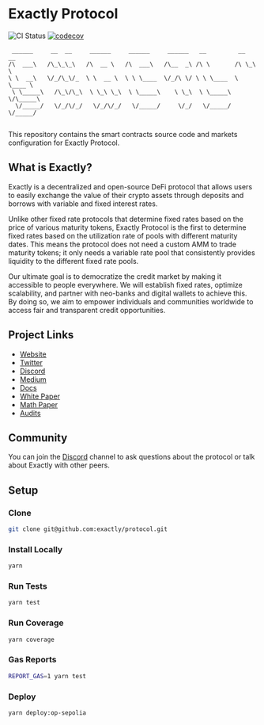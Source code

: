 # Exactly Protocol

![CI Status](https://github.com/exactly/protocol/actions/workflows/test.yml/badge.svg)
[![codecov](https://codecov.io/gh/exactly/protocol/branch/main/graph/badge.svg)](https://codecov.io/gh/exactly/protocol)

```text
 ______     __  __     ______     ______     ______   __         __  __    
/\  ___\   /\_\_\_\   /\  __ \   /\  ___\   /\__  _\ /\ \       /\ \_\ \   
\ \  __\   \/_/\_\/_  \ \  __ \  \ \ \____  \/_/\ \/ \ \ \____  \ \____ \  
 \ \_____\   /\_\/\_\  \ \_\ \_\  \ \_____\    \ \_\  \ \_____\  \/\_____\ 
  \/_____/   \/_/\/_/   \/_/\/_/   \/_____/     \/_/   \/_____/   \/_____/ 
                                                                           
```

This repository contains the smart contracts source code and markets configuration for Exactly Protocol.

## What is Exactly?

Exactly is a decentralized and open-source DeFi protocol that allows users to easily exchange the value of their crypto assets through deposits and borrows with variable and fixed interest rates.

Unlike other fixed rate protocols that determine fixed rates based on the price of various maturity tokens, Exactly Protocol is the first to determine fixed rates based on the utilization rate of pools with different maturity dates. This means the protocol does not need a custom AMM to trade maturity tokens; it only needs a variable rate pool that consistently provides liquidity to the different fixed rate pools.

Our ultimate goal is to democratize the credit market by making it accessible to people everywhere. We will establish fixed rates, optimize scalability, and partner with neo-banks and digital wallets to achieve this. By doing so, we aim to empower individuals and communities worldwide to access fair and transparent credit opportunities.

## Project Links

- [Website](https://exact.ly/)
- [Twitter](https://twitter.com/exactlyprotocol/)
- [Discord](https://exact.ly/discord)
- [Medium](https://medium.com/@exactly_protocol)
- [Docs](https://docs.exact.ly)
- [White Paper](https://docs.exact.ly/getting-started/white-paper)
- [Math Paper](https://docs.exact.ly/getting-started/math-paper)
- [Audits](https://docs.exact.ly/security/audits)

## Community

You can join the [Discord](https://exact.ly/discord) channel to ask questions about the protocol or talk about Exactly with other peers.

## Setup

### Clone

```bash
git clone git@github.com:exactly/protocol.git
```

### Install Locally

```bash
yarn
```

### Run Tests

```bash
yarn test
```

### Run Coverage

```bash
yarn coverage
```

### Gas Reports

```bash
REPORT_GAS=1 yarn test
```

### Deploy

```bash
yarn deploy:op-sepolia
```
